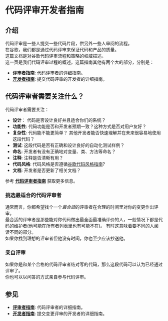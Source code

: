 # 代码评审开发者指南 

## 介绍
代码评审是一些人提交一些代码片段，供另外一些人审阅的流程。    
在谷歌，我们都是通过代码评审来保证代码和产品的质量。   
这篇文档是对谷歌代码评审流程和策略的权威描述。  
这一页是我们代码评审过程的概述。这篇指南其他有两个大的部分，分别是：  

-   **[评审者指南](reviewer/)**: 代码评审者的详细指南。  
-   **[开发者指南](developer/)**: 提交代码评审的开发者的详细指南。 

## 代码评审者需要关注什么？

代码评审者需要关注： 
-   **设计**： 代码是否设计良好并且适合你们的系统？  
-   **功能性**: 代码功能是否和开发者预期一致？这种方式是否对用户友好？  
-   **复杂性**: 代码能不能更简单？ 其他开发者能否快速理解并在未来很容易地使用这段代码？   
-   **测试**: 这段代码是否有正确和设计良好的自动化测试样例？   
-   **命名**: 开发者有没有正确地对变量、类、方法等命名？    
-   **注释**: 注释是否清晰有用？  
-   **代码风格**: 代码风格是否遵循[谷歌代码风格指南](http://google.github.io/styleguide/)?    
-   **文档**: 开发者是否更新了相关文档？   

参考 **[代码评审者指南](reviewer/)** 获取更多信息。

### 挑选最适合的代码评审者   
通常而言，你都希望找个一个*最合适*的评审者在合理的时间里对你的变更作出评审。   
最合适的评审者是那些能对你代码做出最全面最准确评价的人，一般情况下都是代码的维护者(他可能在所有者列表里也有可能不在)。 有时这意味着要不同的人阅读不同的部分。  
如果你找到理想的评审者但他没有时间，你也至少应该抄送他。   

### 亲自评审
如果你是和某个合格的代码评审者结对写的代码，那么这段代码可以认为已经通过评审了。   
你也可以以问答的方式亲自参与代码评审。 

## 参见
-   **[评审者指南](reviewer/)**: 代码评审者的详细指南。 
-   **[开发者指南](developer/)**: 提交变更评审的开发者的详细指南。

